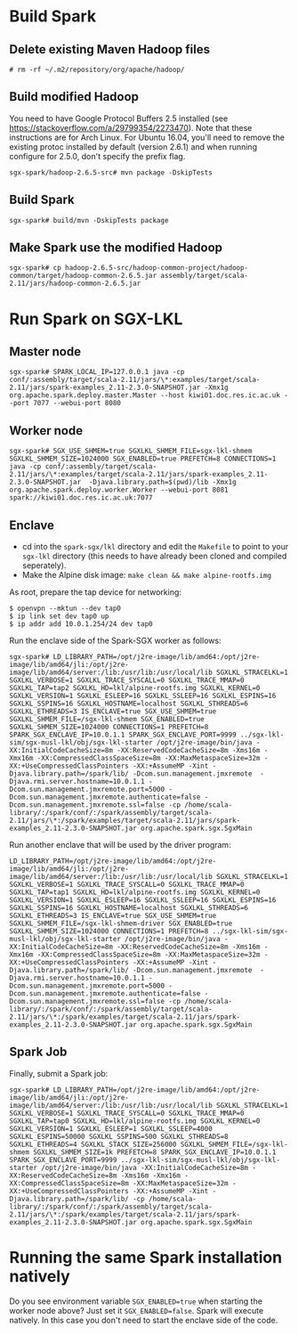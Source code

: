 # Build Spark

## Delete existing Maven Hadoop files

`# rm -rf ~/.m2/repository/org/apache/hadoop/`

## Build modified Hadoop

You need to have Google Protocol Buffers 2.5 installed (see https://stackoverflow.com/a/29799354/2273470).
Note that these instructions are for Arch Linux. For Ubuntu 16.04, you'll need to remove the existing
protoc installed by default (version 2.6.1) and when running configure for 2.5.0, don't
specify the prefix flag.

`sgx-spark/hadoop-2.6.5-src# mvn package -DskipTests`

## Build Spark

`sgx-spark# build/mvn -DskipTests package`

## Make Spark use the modified Hadoop

`sgx-spark# cp hadoop-2.6.5-src/hadoop-common-project/hadoop-common/target/hadoop-common-2.6.5.jar assembly/target/scala-2.11/jars/hadoop-common-2.6.5.jar`

# Run Spark on SGX-LKL

## Master node

`sgx-spark# SPARK_LOCAL_IP=127.0.0.1 java -cp conf/:assembly/target/scala-2.11/jars/\*:examples/target/scala-2.11/jars/spark-examples_2.11-2.3.0-SNAPSHOT.jar -Xmx1g org.apache.spark.deploy.master.Master --host kiwi01.doc.res.ic.ac.uk --port 7077 --webui-port 8080`

## Worker node

`sgx-spark# SGX_USE_SHMEM=true SGXLKL_SHMEM_FILE=sgx-lkl-shmem SGXLKL_SHMEM_SIZE=1024000 SGX_ENABLED=true PREFETCH=8 CONNECTIONS=1 java -cp conf/:assembly/target/scala-2.11/jars/\*:examples/target/scala-2.11/jars/spark-examples_2.11-2.3.0-SNAPSHOT.jar  -Djava.library.path=$(pwd)/lib -Xmx1g org.apache.spark.deploy.worker.Worker --webui-port 8081 spark://kiwi01.doc.res.ic.ac.uk:7077`

## Enclave

- cd into the `spark-sgx/lkl` directory and edit the `Makefile` to point to your `sgx-lkl` directory (this needs to have already been cloned and compiled
seperately). 
- Make the Alpine disk image: `make clean && make alpine-rootfs.img`

As root, prepare the tap device for networking:
```
$ openvpn --mktun --dev tap0
$ ip link set dev tap0 up
$ ip addr add 10.0.1.254/24 dev tap0
```

Run the enclave side of the Spark-SGX worker as follows:

`sgx-spark# LD_LIBRARY_PATH=/opt/j2re-image/lib/amd64:/opt/j2re-image/lib/amd64/jli:/opt/j2re-image/lib/amd64/server:/lib:/usr/lib:/usr/local/lib SGXLKL_STRACELKL=1 SGXLKL_VERBOSE=1 SGXLKL_TRACE_SYSCALL=0 SGXLKL_TRACE_MMAP=0 SGXLKL_TAP=tap2 SGXLKL_HD=lkl/alpine-rootfs.img SGXLKL_KERNEL=0 SGXLKL_VERSION=1 SGXLKL_ESLEEP=16 SGXLKL_SSLEEP=16 SGXLKL_ESPINS=16 SGXLKL_SSPINS=16 SGXLKL_HOSTNAME=localhost SGXLKL_STHREADS=6 SGXLKL_ETHREADS=3 IS_ENCLAVE=true SGX_USE_SHMEM=true SGXLKL_SHMEM_FILE=/sgx-lkl-shmem SGX_ENABLED=true SGXLKL_SHMEM_SIZE=1024000 CONNECTIONS=1 PREFETCH=8 SPARK_SGX_ENCLAVE_IP=10.0.1.1 SPARK_SGX_ENCLAVE_PORT=9999 ../sgx-lkl-sim/sgx-musl-lkl/obj/sgx-lkl-starter /opt/j2re-image/bin/java -XX:InitialCodeCacheSize=8m -XX:ReservedCodeCacheSize=8m -Xms16m -Xmx16m -XX:CompressedClassSpaceSize=8m -XX:MaxMetaspaceSize=32m -XX:+UseCompressedClassPointers -XX:+AssumeMP -Xint -Djava.library.path=/spark/lib/ -Dcom.sun.management.jmxremote  -Djava.rmi.server.hostname=10.0.1.1 -Dcom.sun.management.jmxremote.port=5000 -Dcom.sun.management.jmxremote.authenticate=false -Dcom.sun.management.jmxremote.ssl=false -cp /home/scala-library/:/spark/conf/:/spark/assembly/target/scala-2.11/jars/\*:/spark/examples/target/scala-2.11/jars/spark-examples_2.11-2.3.0-SNAPSHOT.jar org.apache.spark.sgx.SgxMain`

Run another enclave that will be used by the driver program:

`LD_LIBRARY_PATH=/opt/j2re-image/lib/amd64:/opt/j2re-image/lib/amd64/jli:/opt/j2re-image/lib/amd64/server:/lib:/usr/lib:/usr/local/lib SGXLKL_STRACELKL=1 SGXLKL_VERBOSE=1 SGXLKL_TRACE_SYSCALL=0 SGXLKL_TRACE_MMAP=0 SGXLKL_TAP=tap1 SGXLKL_HD=lkl/alpine-rootfs.img SGXLKL_KERNEL=0 SGXLKL_VERSION=1 SGXLKL_ESLEEP=16 SGXLKL_SSLEEP=16 SGXLKL_ESPINS=16 SGXLKL_SSPINS=16 SGXLKL_HOSTNAME=localhost SGXLKL_STHREADS=6 SGXLKL_ETHREADS=3 IS_ENCLAVE=true SGX_USE_SHMEM=true SGXLKL_SHMEM_FILE=/sgx-lkl-shmem-driver SGX_ENABLED=true SGXLKL_SHMEM_SIZE=1024000 CONNECTIONS=1 PREFETCH=8 ../sgx-lkl-sim/sgx-musl-lkl/obj/sgx-lkl-starter /opt/j2re-image/bin/java -XX:InitialCodeCacheSize=8m -XX:ReservedCodeCacheSize=8m -Xms16m -Xmx16m -XX:CompressedClassSpaceSize=8m -XX:MaxMetaspaceSize=32m -XX:+UseCompressedClassPointers -XX:+AssumeMP -Xint -Djava.library.path=/spark/lib/ -Dcom.sun.management.jmxremote  -Djava.rmi.server.hostname=10.0.1.1 -Dcom.sun.management.jmxremote.port=5000 -Dcom.sun.management.jmxremote.authenticate=false -Dcom.sun.management.jmxremote.ssl=false -cp /home/scala-library/:/spark/conf/:/spark/assembly/target/scala-2.11/jars/\*:/spark/examples/target/scala-2.11/jars/spark-examples_2.11-2.3.0-SNAPSHOT.jar org.apache.spark.sgx.SgxMain`

## Spark Job

Finally, submit a Spark job:

`sgx-spark# LD_LIBRARY_PATH=/opt/j2re-image/lib/amd64:/opt/j2re-image/lib/amd64/jli:/opt/j2re-image/lib/amd64/server:/lib:/usr/lib:/usr/local/lib SGXLKL_STRACELKL=1 SGXLKL_VERBOSE=1 SGXLKL_TRACE_SYSCALL=0 SGXLKL_TRACE_MMAP=0 SGXLKL_TAP=tap0 SGXLKL_HD=lkl/alpine-rootfs.img SGXLKL_KERNEL=0 SGXLKL_VERSION=1 SGXLKL_ESLEEP=1 SGXLKL_SSLEEP=4000 SGXLKL_ESPINS=50000 SGXLKL_SSPINS=500 SGXLKL_STHREADS=8 SGXLKL_ETHREADS=4 SGXLKL_STACK_SIZE=256000 SGXLKL_SHMEM_FILE=/sgx-lkl-shmem SGXLKL_SHMEM_SIZE=1k PREFETCH=8 SPARK_SGX_ENCLAVE_IP=10.0.1.1 SPARK_SGX_ENCLAVE_PORT=9999 ../sgx-lkl-sim/sgx-musl-lkl/obj/sgx-lkl-starter /opt/j2re-image/bin/java -XX:InitialCodeCacheSize=8m -XX:ReservedCodeCacheSize=8m -Xms16m -Xmx16m -XX:CompressedClassSpaceSize=8m -XX:MaxMetaspaceSize=32m -XX:+UseCompressedClassPointers -XX:+AssumeMP -Xint -Djava.library.path=/spark/lib/ -cp /home/scala-library/:/spark/conf/:/spark/assembly/target/scala-2.11/jars/\*:/spark/examples/target/scala-2.11/jars/spark-examples_2.11-2.3.0-SNAPSHOT.jar org.apache.spark.sgx.SgxMain`

# Running the same Spark installation natively

Do you see environment variable `SGX_ENABLED=true` when starting the worker node above? Just set it `SGX_ENABLED=false`. Spark will execute natively. In this case you don't need to start the enclave side of the code.

